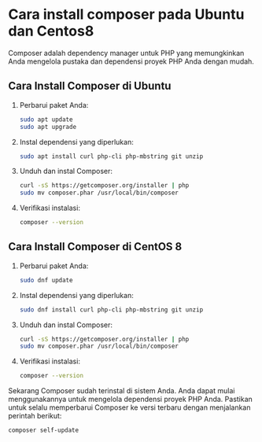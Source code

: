 # Cara install composer pada Ubuntu dan Centos8
Composer adalah dependency manager untuk PHP yang memungkinkan Anda mengelola pustaka dan dependensi proyek PHP Anda dengan mudah.

## Cara Install Composer di Ubuntu

1. Perbarui paket Anda:
   ```bash
   sudo apt update
   sudo apt upgrade
   ```

2. Instal dependensi yang diperlukan:
   ```bash
   sudo apt install curl php-cli php-mbstring git unzip
   ```

3. Unduh dan instal Composer:
   ```bash
   curl -sS https://getcomposer.org/installer | php
   sudo mv composer.phar /usr/local/bin/composer
   ```

4. Verifikasi instalasi:
   ```bash
   composer --version
   ```

## Cara Install Composer di CentOS 8

1. Perbarui paket Anda:
   ```bash
   sudo dnf update
   ```

2. Instal dependensi yang diperlukan:
   ```bash
   sudo dnf install curl php-cli php-mbstring git unzip
   ```

3. Unduh dan instal Composer:
   ```bash
   curl -sS https://getcomposer.org/installer | php
   sudo mv composer.phar /usr/local/bin/composer
   ```

4. Verifikasi instalasi:
   ```bash
   composer --version
   ```

Sekarang Composer sudah terinstal di sistem Anda. Anda dapat mulai menggunakannya untuk mengelola dependensi proyek PHP Anda. Pastikan untuk selalu memperbarui Composer ke versi terbaru dengan menjalankan perintah berikut:
```bash
composer self-update   
```

